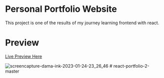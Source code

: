 # Personal Portfolio Website
This project is one of the results of my journey learning frontend with react.

# Preview
[Live Preview Here](https://dama.ink)

![screencapture-dama-ink-2023-01-24-23_26_46](https://user-images.githubusercontent.com/73756341/214350319-3ff139fa-4150-4488-b6ca-52e2ae2caec3.png)
#   r e a c t - p o r t f o l i o - 2 - m a s t e r  
 